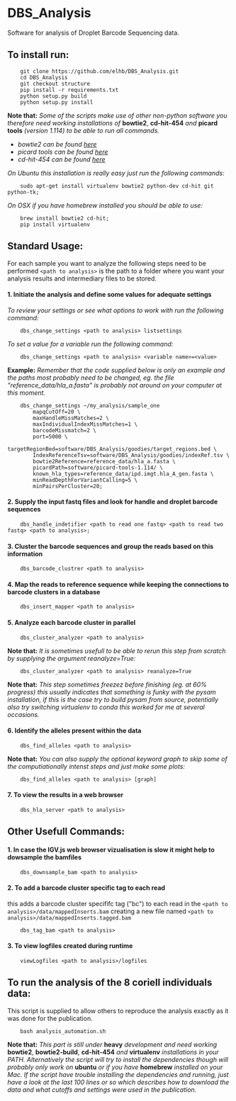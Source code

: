 # DBS_Analysis

Software for analysis of Droplet Barcode Sequencing data.

## To install run:
```
    git clone https://github.com/elhb/DBS_Analysis.git
    cd DBS_Analysis
    git checkout structure
    pip install -r requirements.txt
    python setup.py build
    python setup.py install
```
**Note that:** *Some of the scripts make use of other non-python software you therefore need working installations of* **bowtie2**, **cd-hit-454** *and* **picard tools** *(version 1.114) to be able to run all commands.*
- *bowtie2 can be found [here](https://sourceforge.net/projects/bowtie-bio/files/bowtie2/2.2.8/)*
- *picard tools can be found [here](https://sourceforge.net/projects/picard/files/picard-tools/1.114/)*
- *cd-hit-454 can be found [here](https://github.com/weizhongli/cdhit/releases/download/V4.6.1/cd-hit-v4.6.1-2012-08-27.tgz)*

*On Ubuntu this installation is really easy just run the following commands:*
```
    sudo apt-get install virtualenv bowtie2 python-dev cd-hit git python-tk;
```
*On OSX if you have homebrew installed you should be able to use:*
```
    brew install bowtie2 cd-hit;
    pip install virtualenv
```
## Standard Usage:

For each sample you want to analyze the following steps need to be performed ` <path to analysis> ` is the path to a folder where you want your analysis results and intermediary files to be stored.

#### 1. Initiate the analysis and define some values for adequate settings
*To review your settings or see what options to work with run the following command:*
```
    dbs_change_settings <path to analysis> listsettings
```
*To set a value for a variable run the following command:*
```
    dbs_change_settings <path to analysis> <variable name>=<value>
```
**Example:**
*Remember that the code supplied below is only an example and the paths most probably need to be changed, eg. the file "reference_data/hla_a.fasta" is probably not around on your computer at this moment.*
```
    dbs_change_settings ~/my_analysis/sample_one
        mapqCutOff=20 \
        maxHandleMissMatches=2 \
        maxIndividualIndexMissMatches=1 \
        barcodeMissmatch=2 \
        port=5000 \
        targetRegionBed=software/DBS_Analysis/goodies/target_regions.bed \
        IndexReferenceTsv=software/DBS_Analysis/goodies/indexRef.tsv \
        bowtie2Reference=reference_data/hla_a.fasta \
        picardPath=software/picard-tools-1.114/ \
        known_hla_types=reference_data/ipd.imgt.hla_A_gen.fasta \
        minReadDepthForVariantCalling=5 \
        minPairsPerCluster=20;
```

#### 2. Supply the input fastq files and look for handle and droplet barcode sequences
```
    dbs_handle_indetifier <path to read one fastq> <path to read two fastq> <path to analysis>;
```

#### 3. Cluster the barcode sequences and group the reads based on this information
```
    dbs_barcode_clustrer <path to analysis>
```

#### 4. Map the reads to reference sequence while keeping the connections to barcode clusters in a database
```
    dbs_insert_mapper <path to analysis>
```
#### 5. Analyze each barcode cluster in parallel
```
    dbs_cluster_analyzer <path to analysis>
```
**Note that:** *It is sometimes usefull to be able to rerun this step from scratch by supplying the argument reanalyze=True:*
```
    dbs_cluster_analyzer <path to analysis> reanalyze=True
```
**Note that:** *This step sometimes freezez before finishing (eg. at 60% progress) this usually indicates that something is funky with the pysam installation, if this is the case try to build pysam from source, potentially also try switching virtualenv to conda this worked for me at several occasions.*

#### 6. Identify the alleles present within the data
```
    dbs_find_alleles <path to analysis>
```
**Note that:** *You can also supply the optional keyword graph to skip some of the computiationally intenst steps and just make some plots:*
```
    dbs_find_alleles <path to analysis> [graph]
```

#### 7. To view the results in a web browser
```
    dbs_hla_server <path to analysis>
```
## Other Usefull Commands:
#### 1. In case the IGV.js web browser vizualisation is slow it might help to dowsample the bamfiles
```
    dbs_downsample_bam <path to analysis>
```

#### 2. To add a barcode cluster specific tag to each read
this adds a barcode cluster specififc tag ("bc") to each read in the `<path to analysis>/data/mappedInserts.bam` creating a new file named `<path to analysis>/data/mappedInserts.tagged.bam`
```
    dbs_tag_bam <path to analysis>
```

#### 3. To view logfiles created during runtime
```
    viewLogfiles <path to analysis>/logfiles
```

## To run the analysis of the 8 coriell individuals data:
This script is supplied to allow others to reproduce the analysis exactly as it was done for the publication.
```
    bash analysis_automation.sh
```
**Note that:** *This part is still under* **heavy** *development and need working* **bowtie2**, **bowtie2-build**, **cd-hit-454** *and* **virtualenv** *installations in your PATH. Alternatively the script will try to install the dependencies though will probably only work on* **ubuntu** *or if you have* **homebrew** *installed on your Mac. If the script have trouble installing the dependencies and running, just have a look at the last 100 lines or so which describes how to download the data and what cutoffs and settings were used in the publication.*